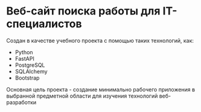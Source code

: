 # Веб-сайт поиска работы для IT-специалистов #

Создан в качестве учебного проекта с помощью таких технологий, как:
- Python
- FastAPI
- PostgreSQL
- SQLAlchemy
- Bootstrap

Основная цель проекта - создание минимально рабочего приложения в выбранной предметной области для изучения технологий веб-разработки 
